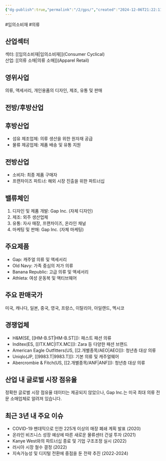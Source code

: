 ```yaml
---
{"dg-publish":true,"permalink":"/2/gps/","created":"2024-12-06T21:22:11.509+09:00","updated":"2025-07-29T21:37:04.707+09:00"}
---
```


#임의소비재 #의류 

## 산업섹터

섹터: [[임의소비재\|임의소비재]](Consumer Cyclical)  
산업: [[의류 소매\|의류 소매]](Apparel Retail)

## 영위사업

의류, 액세서리, 개인용품의 디자인, 제조, 유통 및 판매

## 전방/후방산업

## 후방산업

- 섬유 제조업체: 의류 생산을 위한 원자재 공급
- 물류 제공업체: 제품 배송 및 유통 지원

## 전방산업

- 소비자: 최종 제품 구매자
- 프랜차이즈 파트너: 해외 시장 진출을 위한 파트너십

## 밸류체인

1. 디자인 및 제품 개발: Gap Inc. (자체 디자인)
2. 제조: 외주 생산업체
3. 유통: 자사 매장, 프랜차이즈, 온라인 채널
4. 마케팅 및 판매: Gap Inc. (자체 마케팅)

## 주요제품

- Gap: 캐주얼 의류 및 액세서리
- Old Navy: 가족 중심의 저가 의류
- Banana Republic: 고급 의류 및 액세서리
- Athleta: 여성 운동복 및 액티브웨어

## 주요 판매국가

미국, 캐나다, 일본, 중국, 영국, 프랑스, 이탈리아, 아일랜드, 멕시코

## 경쟁업체

- H&M(SE, [[HM-B.ST\|HM-B.ST]]): 패스트 패션 의류
- Inditex(ES, [[ITX.MC\|ITX.MC]]): Zara 등 다양한 패션 브랜드
- American Eagle Outfitters(US, [[2.개별종목/AEO\|AEO]]): 청년층 대상 의류
- Uniqlo(JP, [[9983.T\|9983.T]]): 기본 의류 및 캐주얼웨어
- Abercrombie & Fitch(US, [[2.개별종목/ANF\|ANF]]): 청년층 대상 의류

## 산업 내 글로벌 시장 점유율

정확한 글로벌 시장 점유율 데이터는 제공되지 않았으나, Gap Inc.는 미국 최대 의류 전문 소매업체로 알려져 있습니다.

## 최근 3년 내 주요 이슈

- COVID-19 팬데믹으로 인한 225개 이상의 매장 폐쇄 계획 발표 (2020)
- 온라인 비즈니스 성장 예상에 따른 새로운 물류센터 건설 투자 (2021)
- Kanye West와의 파트너십 종료 및 기업 구조조정 실시 (2022)
- 러시아 시장 철수 결정 (2022)
- 지속가능성 및 디지털 전환에 중점을 둔 전략 추진 (2022-2024)